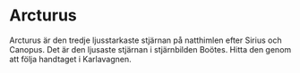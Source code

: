 # Arcturus

Arcturus är den tredje ljusstarkaste stjärnan på natthimlen efter Sirius och
Canopus. Det är den ljusaste stjärnan i stjärnbilden Boötes. Hitta den genom att
följa handtaget i Karlavagnen.
